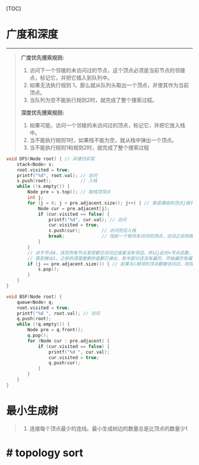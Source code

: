 [TOC]

# 广度和深度

---

> **广度优先搜索规则:**
>
> 1. 访问下一个邻接的未访问过的节点，这个顶点必须是当前节点的邻接点，标记它，并把它插入到队列中。
> 2. 如果无法执行规则 1，那么就从队列头取出一个顶点，并使其作为当前顶点。
> 3. 当队列为空不能执行规则2时，就完成了整个搜索过程。
>
> **深度优先搜索规则:**
>
> 1. 如果可能，访问一个邻接的未访问过的顶点，标记它，并把它放入栈中。
> 2. 当不能执行规则1时，如果栈不能为空，就从栈中弹出一个顶点。
> 3. 当不能执行规则1和规则2时，就完成了整个搜索过程



```c
void DFS(Node root) { // 非递归实现
    stack<Node> s;
    root.visited = true;
    printf("%d", root.val); // 访问
    s.push(root);           // 入栈
    while (!s.empty()) {
        Node pre = s.top(); // 取栈顶顶点
        int j;
        for (j = 0; j < pre.adjacent.size(); j++) { // 英语课给你顶点j相邻的顶点
            Node cur = pre.adjacent[j];
            if (cur.visited == false) {
                printf("%d", cur.val); // 访问
                cur.visited = true;
                s.push(cur);        // 访问完后入栈
                break;              // 找到一个相邻未访问的顶点，访问之后则跳出循环
            }
        }
        // 对于节点4，找完所有节点发现都已访问过或者没有邻边，所以j此时=节点总数，然后把这个4给弹出来
        // 直到弹出1，之前的深度搜索的值都已弹出，有半部分还没有遍历，开始遍历有阗
        if (j == pre.adjacent.size()) { // 如果与i相邻的顶点都被访问过，则将顶点i出栈
            s.pop();
        }
    }
}

void BSF(Node root) {
    queue<Node> q;
    root.visited = true;
    printf("%d ", root.val); // 访问
    q.push(root);
    while (!q.empty()) {
        Node pre = q.front();
        q.pop();
        for (Node cur : pre.adjacent) {
            if (cur.visited == false) {
                printf("%d ", cur.val);
                cur.visited = true;
                q.push(cur);
            }
        }
    }
}
```

# 最小生成树

> 1. 连接每个顶点最少的连线。最小生成树边的数量总是比顶点的数量少1

# # topology sort

